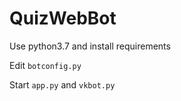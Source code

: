 # QuizWebBot

Use python3.7 and install requirements

Edit `botconfig.py`

Start `app.py` and `vkbot.py`
